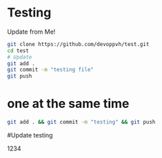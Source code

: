 # Testing

Update from Me!

```bash
git clone https://github.com/devoppvh/test.git
cd test
# Update 
git add .
git commit -m "testing file"
git push 
```

# one at the same time

```bash
git add . && git commit -m "testing" && git push
```
#Update testing

1234